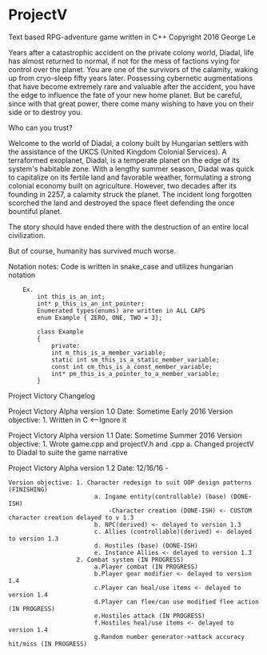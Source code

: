 # ProjectV
Text based RPG-adventure game written in C++
Copyright 2016 George Le

Years after a catastrophic accident on the private colony world, Diadal, life has almost returned to normal, if not for the mess of factions vying for control over the planet. You are one of the survivors of the calamity, waking up from cryo-sleep fifty years later. Possessing cybernetic augmentations that have become extremely rare and valuable after the accident, you have the edge to influence the fate of your new home planet. But be careful, since with that great power, there come many wishing to have you on their side or to destroy you. 

  Who can you trust? 
  
Welcome to the world of Diadal, a colony built by Hungarian settlers with the assistance of the UKCS (United Kingdom Colonial Services).
A terraformed exoplanet, Diadal, is a temperate planet on the edge of its system's habitable zone. With a lengthy summer season, Diadal was quick to capitalize on its fertile land and favorable weather, formulating a strong colonial economy built on agriculture. However, two decades after its founding in 2257, a calamity struck the planet. The incident long forgotten scorched the land and destroyed the space fleet defending the once bountiful planet. 

The story should have ended there with the destruction of an entire local civilization.

  But of course, humanity has survived much worse.

Notation notes: Code is written in snake_case and utilizes hungarian notation
    
        Ex. 
            int this_is_an_int;
            int* p_this_is_an_int_pointer;
            Enumerated types(enums) are written in ALL CAPS
            enum Example { ZERO, ONE, TWO = 3};
            
            class Example
            {
                private:
                int m_this_is_a_member_variable;
                static int sm_this_is_a_static_member_variable;
                const int cm_this_is_a_const_member_variable;
                int* pm_this_is_a_pointer_to_a_member_variable;
            }

Project Victory Changelog

Project Victory Alpha version 1.0
    Date: Sometime Early 2016
    Version objective: 1. Written in C <--Ignore it
    
Project Victory Alpha version 1.1
    Date: Sometime Summer 2016
    Version objective: 1. Wrote game.cpp and projectV.h and .cpp
                            a. Changed projectV to Diadal to suite the game narrative

Project Victory Alpha version 1.2
    Date: 12/16/16 - 
    
    Version objective: 1. Character redesign to suit OOP design patterns (FINISHING)
                            a. Ingame entity(controllable) (base) (DONE-ISH)
                                -Character creation (DONE-ISH) <- CUSTOM character creation delayed to v 1.3
                            b. NPC(derived) <- delayed to version 1.3
                            c. Allies (controllable)(derived) <- delayed to version 1.3
                            d. Hostiles (base) (DONE-ISH)
                            e. Instance Allies <- delayed to version 1.3
                       2. Combat system (IN PROGRESS)
                            a.Player combat (IN PROGRESS)
                            b.Player gear modifier <- delayed to version 1.4
                            c.Player can heal/use items <- delayed to version 1.4
                            d.Player can flee/can use modified flee action (IN PROGRESS)
                            e.Hostiles attack (IN PROGRESS)
                            f.Hostiles heal/use items <- delayed to version 1.4
                            g.Random number generator->attack accuracy hit/miss (IN PROGRESS)
                            
    
